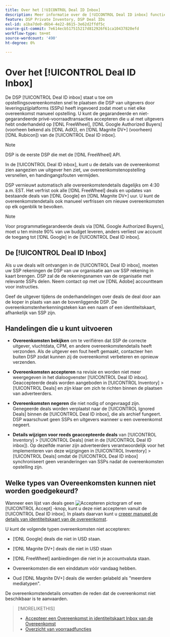 ```yaml
---
title: Over het [!UICONTROL Deal ID Inbox]
description: Meer informatie over de [!UICONTROL Deal ID inbox] functie, waarmee u persoonlijke deals kunt accepteren die u al met uitgevers hebt onderhandeld op [!DNL FreeWheel], [!DNL Google Authorized Buyers] (voorheen bekend als [!DNL AdX]), and [!DNL Magnite DV+] (voorheen) [!DNL Rubicon]).
feature: DSP Private Inventory, DSP Deal IDs
exl-id: a1ba7de0-d6b4-4e22-8615-3e62d2ffdf5c
source-git-commit: 7e614ecb517515217d812926f61ca10437820efd
workflow-type: tm+mt
source-wordcount: '490'
ht-degree: 0%

---
```


# Over het [!UICONTROL Deal ID Inbox]

De DSP [!UICONTROL Deal ID inbox] staat u toe om opstellingsovereenkomsten snel te plaatsen die DSP van uitgevers door leveringszijplatforms (SSPs) heeft ingevoerd zodat moet u niet elke overeenkomst manueel opstelling. U kunt de gegarandeerde en niet-gegarandeerde privé-voorraadtransacties accepteren die u al met uitgevers hebt onderhandeld op [!DNL FreeWheel], [!DNL Google Authorized Buyers] (voorheen bekend als [!DNL AdX]), en [!DNL Magnite DV+] (voorheen) [!DNL Rubicon]) van de [!UICONTROL Deal ID inbox].

>[!NOTE]
>
>DSP is de eerste DSP die met de [!DNL FreeWheel] API.

In de [!UICONTROL Deal ID inbox], kunt u de details van de overeenkomst zien aangezien uw uitgever hen ziet, uw overeenkomstenopstelling versnellen, en handingangsfouten vermijden.

<!-- 
Accepting a deal automatically pre-populates a new Deal ID record with details from the publisher, and you need to enter only the publisher [always? or just in some cases?], the media type, who can access the deal, and any attribute labels to apply to the deal so it's easy to find. [Are labels a dimension you can report on?]

For each available deal, you can review the deal details sent directly from the publisher. Some deals are grouped as proposals (packages), and you can see the individual deal details by reviewing the deal.
   
You can accept any available deal or move an incorrect deal to the Ignored Deals tab. You can also un-ignore deals, which moves them back to the New Deals tab so you can potentially accept them.

For each deal, you can select one publisher and one media type (Desktop Video, Mobile Video, Connected TV, Display, or Audio), and you can share the deal with specific advertisers and with all advertisers for a specific account.
 -->

DSP vernieuwt automatisch alle overeenkomstendetails dagelijks om 4:30 a.m. EST. Het verfrist ook alle [!DNL FreeWheel] deals en updates van bestaande deals van [!DNL Google] en [!DNL Magnite DV+] uur. U kunt de overeenkomstendetails ook manueel verfrissen om nieuwe overeenkomsten op elk ogenblik te bevolken.

<!-- MC: I'm not sure where I got the following. Is this currently true? -->
>[!NOTE]
>
>Voor programmatiegarandeerde deals via [!DNL Google Authorized Buyers], moet u ten minste 90% van uw budget leveren, anders verliest uw account de toegang tot [!DNL Google] in de [!UICONTROL Deal ID inbox].

## De [!UICONTROL Deal ID Inbox]

Als u uw deals wilt ontvangen in de [!UICONTROL Deal ID inbox], moeten uw SSP rekeningen de DSP van uw organisatie aan uw SSP rekening in kaart brengen. DSP zal de de rekeningsnamen van de organisatie met relevante SSPs delen. Neem contact op met uw [!DNL Adobe] accountteam voor instructies.

Geef de uitgever tijdens de onderhandelingen over deals de deal door aan de koper in plaats van aan de bovenliggende DSP. De overeenkomstenherkenningsteken kan een naam of een identiteitskaart, afhankelijk van SSP zijn.

## Handelingen die u kunt uitvoeren

* **Overeenkomsten bekijken** om te verifiëren dat SSP de correcte uitgever, vluchtdata, CPM, en andere overeenkomstendetails heeft verzonden. Als de uitgever een fout heeft gemaakt, contacteer hen buiten DSP zodat kunnen zij de overeenkomst verbeteren en opnieuw verzenden.

* **Overeenkomsten accepteren** na revisie en worden niet meer weergegeven in het dialoogvenster [!UICONTROL Deal ID inbox]. Geaccepteerde deals worden aangeboden in [!UICONTROL Inventory] > [!UICONTROL Deals] en zijn klaar om zich te richten binnen de plaatsen van adverteerders.

* **Overeenkomsten negeren** die niet nodig of ongevraagd zijn. Genegeerde deals worden verplaatst naar de [!UICONTROL Ignored Deals] binnen de [!UICONTROL Deal ID inbox], die als archief fungeert. DSP waarschuwt geen SSPs en uitgevers wanneer u een overeenkomst negeert.

* **Details wijzigen voor reeds geaccepteerde deals** van [!UICONTROL Inventory] > [!UICONTROL Deals] (niet in de [!UICONTROL Deal ID inbox]). Op dezelfde manier zijn adverteerders verantwoordelijk voor het implementeren van deze wijzigingen in [!UICONTROL Inventory] > [!UICONTROL Deals] omdat de [!UICONTROL Deal ID inbox] synchroniseert geen veranderingen van SSPs nadat de overeenkomsten opstelling zijn.

## Welke types van Overeenkomsten kunnen niet worden goedgekeurd?

Wanneer een lijst van deals geen ![Accepteren](/help/dsp/assets/accept.png) pictogram of een [!UICONTROL Accept] -knop, kunt u deze niet accepteren vanuit de [!UICONTROL Deal ID inbox]. In plaats daarvan kunt u [creeer manueel de details van identiteitskaart van de overeenkomst](/help/dsp/inventory/deal-id-create.md).

U kunt de volgende typen overeenkomsten niet accepteren:

* [!DNL Google] deals die niet in USD staan.

* [!DNL Magnite DV+] deals die niet in USD staan

* [!DNL FreeWheel] aanbiedingen die niet in je accountvaluta staan.

* Overeenkomsten die een einddatum vóór vandaag hebben.

* Oud [!DNL Magnite DV+] deals die werden gelabeld als &quot;meerdere mediatypen&quot;.

De overeenkomstendetails omvatten de reden dat de overeenkomst niet beschikbaar is te aanvaarden.

>[!MORELIKETHIS]
>
>* [Accepteer een Overeenkomst in identiteitskaart Inbox van de Overeenkomst](deal-id-inbox-accept.md)
>* [Overzicht van voorraadfuncties](inventory-overview.md)


